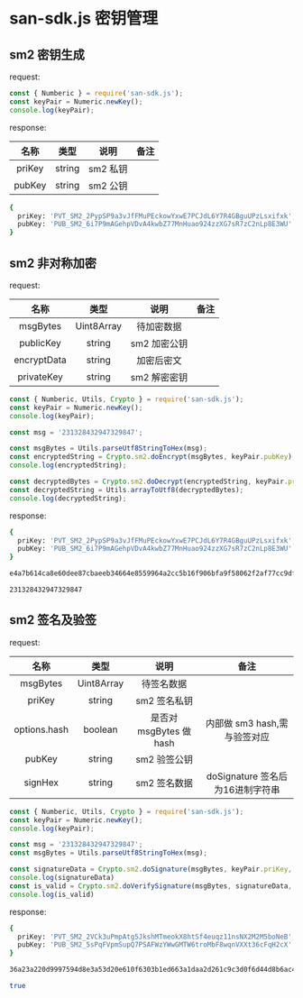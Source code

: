 <!--
 * @Description: 
 * @Author: sandman sandmanhome@hotmail.com
 * @Date: 2020-06-01 11:27:41
 * @LastEditTime: 2020-06-05 18:35:26
 * @LastEditors: kay
--> 

# san-sdk.js 密钥管理

## sm2 密钥生成

request:

``` js
const { Numberic } = require('san-sdk.js');
const keyPair = Numeric.newKey();
console.log(keyPair);
```

response:

名称 | 类型 | 说明 | 备注
:-: | :-: | :-: | :-:
priKey | string | sm2 私钥 | 
pubKey | string | sm2 公钥 |

``` bash
{
  priKey: 'PVT_SM2_2PypSP9a3vJfFMuPEckowYxwE7PCJdL6Y7R4GBguUPzLsxifxk',
  pubKey: 'PUB_SM2_6i7P9mAGehpVDvA4kwbZ77MnHuao924zzXG7sR7zC2nLp8E3WU'
}
```

## sm2 非对称加密

request:

名称 | 类型 | 说明 | 备注
:-: | :-: | :-: | :-:
msgBytes | Uint8Array | 待加密数据 | 
publicKey | string | sm2 加密公钥 |
encryptData | string | 加密后密文 |
privateKey | string | sm2 解密密钥 |

``` js
const { Numberic, Utils, Crypto } = require('san-sdk.js');
const keyPair = Numeric.newKey();
console.log(keyPair);

const msg = '231328432947329847';

const msgBytes = Utils.parseUtf8StringToHex(msg);
const encryptedString = Crypto.sm2.doEncrypt(msgBytes, keyPair.pubKey);
console.log(encryptedString);

const decryptedBytes = Crypto.sm2.doDecrypt(encryptedString, keyPair.priKey);
const decryptedString = Utils.arrayToUtf8(decryptedBytes);
console.log(decryptedString);
```

response:

``` bash
{
  priKey: 'PVT_SM2_2PypSP9a3vJfFMuPEckowYxwE7PCJdL6Y7R4GBguUPzLsxifxk',
  pubKey: 'PUB_SM2_6i7P9mAGehpVDvA4kwbZ77MnHuao924zzXG7sR7zC2nLp8E3WU'
}

e4a7b614ca8e60dee87cbaeeb34664e8559964a2cc5b16f906bfa9f58062f2af77cc9dfbc9161faa538b0a85d26db28d73ba1a39e24a45665ba63d359f7779aa000000eb000000e2000000d70000000000000014000000ea0000004d0000004e323331b9323834b0323934e0333239383437

231328432947329847
```

## sm2 签名及验签

request:

名称 | 类型 | 说明 | 备注
:-: | :-: | :-: | :-:
msgBytes | Uint8Array | 待签名数据 | 
priKey | string | sm2 签名私钥 |
options.hash | boolean | 是否对 msgBytes 做hash | 内部做 sm3 hash,需与验签对应
pubKey | string | sm2 验签公钥 |
signHex | string | sm2 签名数据 | doSignature 签名后为16进制字符串

``` js
const { Numberic, Utils, Crypto } = require('san-sdk.js');
const keyPair = Numeric.newKey();
console.log(keyPair);

const msg = '231328432947329847';
const msgBytes = Utils.parseUtf8StringToHex(msg);

const signatureData = Crypto.sm2.doSignature(msgBytes, keyPair.priKey, { hash: true })
console.log(signatureData)
const is_valid = Crypto.sm2.doVerifySignature(msgBytes, signatureData, keyPair.pubKey, { hash: true })
console.log(is_valid)
```

response:

``` bash
{
  priKey: 'PVT_SM2_2VCk3uPmpAtg5JkshMTmeokX8htSf4euqz11nsNX2M2M5boNeB',
  pubKey: 'PUB_SM2_5sPqFVpmSupQ7PSAFWzYWwGMTW6troMbF8wqnVXXt36cFqH2cX'
}

36a23a220d9997594d8e3a53d20e610f6303b1ed663a1daa2d261c9c3d0f6d44d8b6ac4a4af568308ce165cfcc7e7ab99b26759eab3fefb2c5b10bad3210642b

true
```